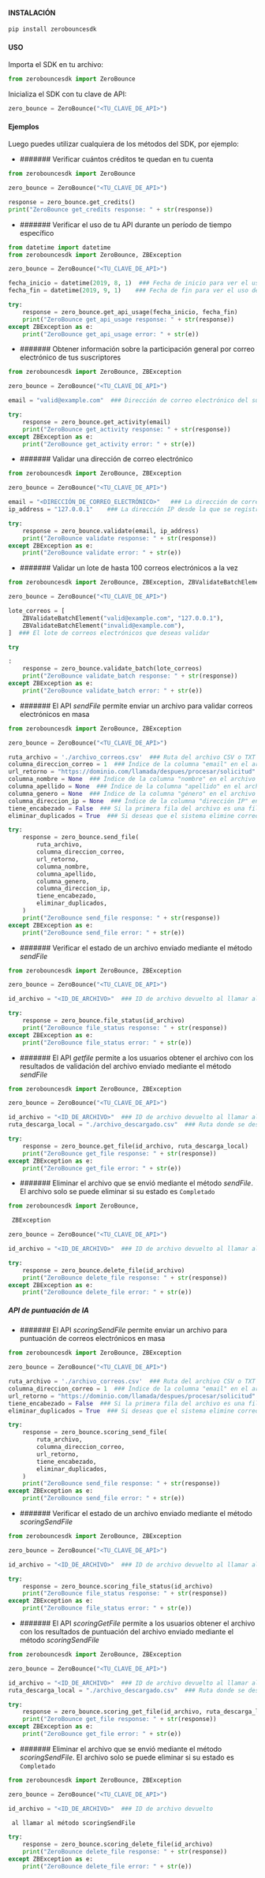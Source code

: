 #### INSTALACIÓN
```bash
pip install zerobouncesdk
```

#### USO
Importa el SDK en tu archivo:

```python
from zerobouncesdk import ZeroBounce
```

Inicializa el SDK con tu clave de API:

```python
zero_bounce = ZeroBounce("<TU_CLAVE_DE_API>")
```

#### Ejemplos
Luego puedes utilizar cualquiera de los métodos del SDK, por ejemplo:

* ####### Verificar cuántos créditos te quedan en tu cuenta
```python
from zerobouncesdk import ZeroBounce

zero_bounce = ZeroBounce("<TU_CLAVE_DE_API>")

response = zero_bounce.get_credits()
print("ZeroBounce get_credits response: " + str(response))
```

* ####### Verificar el uso de tu API durante un período de tiempo específico
```python
from datetime import datetime
from zerobouncesdk import ZeroBounce, ZBException

zero_bounce = ZeroBounce("<TU_CLAVE_DE_API>")

fecha_inicio = datetime(2019, 8, 1)  ### Fecha de inicio para ver el uso de la API
fecha_fin = datetime(2019, 9, 1)    ### Fecha de fin para ver el uso de la API

try:
    response = zero_bounce.get_api_usage(fecha_inicio, fecha_fin)
    print("ZeroBounce get_api_usage response: " + str(response))
except ZBException as e:
    print("ZeroBounce get_api_usage error: " + str(e))
```

* ####### Obtener información sobre la participación general por correo electrónico de tus suscriptores
```python
from zerobouncesdk import ZeroBounce, ZBException

zero_bounce = ZeroBounce("<TU_CLAVE_DE_API>")

email = "valid@example.com"  ### Dirección de correo electrónico del suscriptor

try:
    response = zero_bounce.get_activity(email)
    print("ZeroBounce get_activity response: " + str(response))
except ZBException as e:
    print("ZeroBounce get_activity error: " + str(e))
```

* ####### Validar una dirección de correo electrónico
```python
from zerobouncesdk import ZeroBounce, ZBException

zero_bounce = ZeroBounce("<TU_CLAVE_DE_API>")

email = "<DIRECCIÓN_DE_CORREO_ELECTRÓNICO>"   ### La dirección de correo electrónico que deseas validar
ip_address = "127.0.0.1"    ### La dirección IP desde la que se registró el correo electrónico (opcional)

try:
    response = zero_bounce.validate(email, ip_address)
    print("ZeroBounce validate response: " + str(response))
except ZBException as e:
    print("ZeroBounce validate error: " + str(e))
```

* ####### Validar un lote de hasta 100 correos electrónicos a la vez
```python
from zerobouncesdk import ZeroBounce, ZBException, ZBValidateBatchElement

zero_bounce = ZeroBounce("<TU_CLAVE_DE_API>")

lote_correos = [
    ZBValidateBatchElement("valid@example.com", "127.0.0.1"),
    ZBValidateBatchElement("invalid@example.com"),
]  ### El lote de correos electrónicos que deseas validar

try

:
    response = zero_bounce.validate_batch(lote_correos)
    print("ZeroBounce validate_batch response: " + str(response))
except ZBException as e:
    print("ZeroBounce validate_batch error: " + str(e))
```

* ####### El API _sendFile_ permite enviar un archivo para validar correos electrónicos en masa
```python
from zerobouncesdk import ZeroBounce, ZBException

zero_bounce = ZeroBounce("<TU_CLAVE_DE_API>")

ruta_archivo = './archivo_correos.csv'  ### Ruta del archivo CSV o TXT
columna_direccion_correo = 1  ### Índice de la columna "email" en el archivo (el índice comienza en 1)
url_retorno = "https://dominio.com/llamada/despues/procesar/solicitud"
columna_nombre = None  ### Índice de la columna "nombre" en el archivo
columna_apellido = None  ### Índice de la columna "apellido" en el archivo
columna_genero = None  ### Índice de la columna "género" en el archivo
columna_direccion_ip = None  ### Índice de la columna "dirección IP" en el archivo
tiene_encabezado = False  ### Si la primera fila del archivo es una fila de encabezado
eliminar_duplicados = True  ### Si deseas que el sistema elimine correos electrónicos duplicados

try:
    response = zero_bounce.send_file(
        ruta_archivo,
        columna_direccion_correo,
        url_retorno,
        columna_nombre,
        columna_apellido,
        columna_genero,
        columna_direccion_ip,
        tiene_encabezado,
        eliminar_duplicados,
    )
    print("ZeroBounce send_file response: " + str(response))
except ZBException as e:
    print("ZeroBounce send_file error: " + str(e))
```

* ####### Verificar el estado de un archivo enviado mediante el método _sendFile_
```python
from zerobouncesdk import ZeroBounce, ZBException

zero_bounce = ZeroBounce("<TU_CLAVE_DE_API>")

id_archivo = "<ID_DE_ARCHIVO>"  ### ID de archivo devuelto al llamar al método sendFile

try:
    response = zero_bounce.file_status(id_archivo)
    print("ZeroBounce file_status response: " + str(response))
except ZBException as e:
    print("ZeroBounce file_status error: " + str(e))
```

* ####### El API _getfile_ permite a los usuarios obtener el archivo con los resultados de validación del archivo enviado mediante el método _sendFile_
```python
from zerobouncesdk import ZeroBounce, ZBException

zero_bounce = ZeroBounce("<TU_CLAVE_DE_API>")

id_archivo = "<ID_DE_ARCHIVO>"  ### ID de archivo devuelto al llamar al método sendFile
ruta_descarga_local = "./archivo_descargado.csv"  ### Ruta donde se descargará el archivo

try:
    response = zero_bounce.get_file(id_archivo, ruta_descarga_local)
    print("ZeroBounce get_file response: " + str(response))
except ZBException as e:
    print("ZeroBounce get_file error: " + str(e))
```

* ####### Eliminar el archivo que se envió mediante el método _sendFile_. El archivo solo se puede eliminar si su estado es `Completado`
```python
from zerobouncesdk import ZeroBounce,

 ZBException

zero_bounce = ZeroBounce("<TU_CLAVE_DE_API>")

id_archivo = "<ID_DE_ARCHIVO>"  ### ID de archivo devuelto al llamar al método sendFile

try:
    response = zero_bounce.delete_file(id_archivo)
    print("ZeroBounce delete_file response: " + str(response))
except ZBException as e:
    print("ZeroBounce delete_file error: " + str(e))
```

##### API de puntuación de IA

* ####### El API _scoringSendFile_ permite enviar un archivo para puntuación de correos electrónicos en masa
```python
from zerobouncesdk import ZeroBounce, ZBException

zero_bounce = ZeroBounce("<TU_CLAVE_DE_API>")

ruta_archivo = './archivo_correos.csv'  ### Ruta del archivo CSV o TXT
columna_direccion_correo = 1  ### Índice de la columna "email" en el archivo (el índice comienza en 1)
url_retorno = "https://dominio.com/llamada/despues/procesar/solicitud"
tiene_encabezado = False  ### Si la primera fila del archivo es una fila de encabezado
eliminar_duplicados = True  ### Si deseas que el sistema elimine correos electrónicos duplicados

try:
    response = zero_bounce.scoring_send_file(
        ruta_archivo,
        columna_direccion_correo,
        url_retorno,
        tiene_encabezado,
        eliminar_duplicados,
    )
    print("ZeroBounce send_file response: " + str(response))
except ZBException as e:
    print("ZeroBounce send_file error: " + str(e))
```

* ####### Verificar el estado de un archivo enviado mediante el método _scoringSendFile_
```python
from zerobouncesdk import ZeroBounce, ZBException

zero_bounce = ZeroBounce("<TU_CLAVE_DE_API>")

id_archivo = "<ID_DE_ARCHIVO>"  ### ID de archivo devuelto al llamar al método scoringSendFile

try:
    response = zero_bounce.scoring_file_status(id_archivo)
    print("ZeroBounce file_status response: " + str(response))
except ZBException as e:
    print("ZeroBounce file_status error: " + str(e))
```

* ####### El API _scoringGetFile_ permite a los usuarios obtener el archivo con los resultados de puntuación del archivo enviado mediante el método _scoringSendFile_
```python
from zerobouncesdk import ZeroBounce, ZBException

zero_bounce = ZeroBounce("<TU_CLAVE_DE_API>")

id_archivo = "<ID_DE_ARCHIVO>"  ### ID de archivo devuelto al llamar al método scoringSendFile
ruta_descarga_local = "./archivo_descargado.csv"  ### Ruta donde se descargará el archivo

try:
    response = zero_bounce.scoring_get_file(id_archivo, ruta_descarga_local)
    print("ZeroBounce get_file response: " + str(response))
except ZBException as e:
    print("ZeroBounce get_file error: " + str(e))
```

* ####### Eliminar el archivo que se envió mediante el método _scoringSendFile_. El archivo solo se puede eliminar si su estado es `Completado`
```python
from zerobouncesdk import ZeroBounce, ZBException

zero_bounce = ZeroBounce("<TU_CLAVE_DE_API>")

id_archivo = "<ID_DE_ARCHIVO>"  ### ID de archivo devuelto

 al llamar al método scoringSendFile

try:
    response = zero_bounce.scoring_delete_file(id_archivo)
    print("ZeroBounce delete_file response: " + str(response))
except ZBException as e:
    print("ZeroBounce delete_file error: " + str(e))
```
